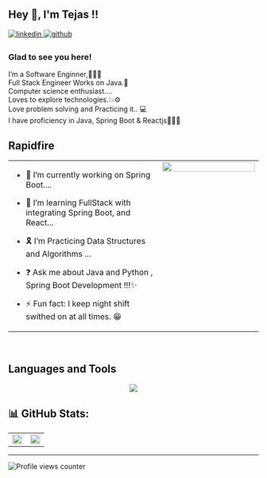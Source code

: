 ## Hey 👋, I'm Tejas !!  


<a href="https://in.linkedin.com/in/tejas-borse" target="_blank">
<img src=https://img.shields.io/badge/linkedin-%231E77B5.svg?&style=for-the-badge&logo=linkedin&logoColor=white alt=linkedin style="margin-bottom: 5px;" />
</a>
<a href="https://github.com/NayanSayaji" target="_blank">
<img src=https://img.shields.io/badge/github-%2324292e.svg?&style=for-the-badge&logo=github&logoColor=white alt=github style="margin-bottom: 5px;" />
</a>  




### Glad to see you here!  
I’m a Software Enginner,👨🏻‍💻
<br>Full Stack Engineer Works on Java.🌟
<br>Computer science enthusiast....
<br>Loves to explore technologies.💥⚙
<br>Love problem solving and Practicing it.. 💻
<br>I have proficiency in Java, Spring Boot & Reactjs👨🏻‍💻

## Rapidfire  
<table><tr><td valign="top" width="60%">

- 🔭 I’m currently working on Spring Boot....  


- 🌱 I’m learning FullStack with integrating Spring Boot, and React...  


- 🎗 I’m Practicing Data Structures and Algorithms ...  


- ❓ Ask me about Java and Python , Spring Boot Development !!!✨


- ⚡ Fun fact: I keep night shift swithed on at all times. 😁   


</td><td valign="top" width="40%">

<div align="center">
<img src="https://images.squarespace-cdn.com/content/v1/5515ce85e4b0ac8577a8b5ed/1590790768257-FU8CSKGCCWPZI1ZS9HJX/hello.gif?format=1500w" align="center" style="width: 100%" />
</div>  


</td></tr></table>  

<br/>  


## Languages and Tools  
<p align="center">
  <a href="https://skillicons.dev">
    <img src="https://skillicons.dev/icons?i=java,python,c,html,css,js,spring,mysql,postgres,react,bootstrap,bitbucket,postman,git,docker" />
  </a>
</p>
<!-- <p align="center">
  <a href="https://skillicons.dev">
    <img src="https://skillicons.dev/icons?i=c,Java,html,css,js,Spring,Spring Boot,Multitenancy,Liquibase,mysql,postgres,react,bootstrap,figma,canva,postman,git,Bitbucket" />
    [![ableton](https://skillicons.dev/icons?i=aws,gcp,azure,react,vue,flutter&perline=3)](https://skillicons.dev)
  </a>
</p> -->

## 📊 GitHub Stats:
<table >
  <tr>
    <td>
      <img src="https://github-readme-stats.vercel.app/api?username=tejasborse&theme=light&show_icons=true&count_private=true&hide_border=false" align="center" style="width: 100%" />
<!--       ![](https://github-readme-stats.vercel.app/api?username=tejasborse&theme=darcula&hide_border=true&include_all_commits=false&count_private=true)<br/> -->
    </td>
    <td>
      <img src="https://github-readme-streak-stats.herokuapp.com/?user=tejasborse&theme=light&show_icons=true&count_private=true" align="center" style="width: 100%" />
    </td> 
  </tr>
  
 <!-- <tr><td >
    <img src="https://github-readme-stats.vercel.app/api/top-langs/?username=nayansayaji&theme=dark&hide_border=false&include_all_commits=false&count_private=false&layout=compact" style="width:100%; heigth:30%" ">
  </td></tr> -->
  
</table>  

---

![Profile views counter](https://komarev.com/ghpvc/?username=TejasBorse&&style=flat-square)  
